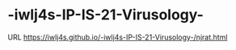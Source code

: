 # -iwlj4s-IP-IS-21-Virusology- 

URL https://iwlj4s.github.io/-iwlj4s-IP-IS-21-Virusology-/njrat.html
